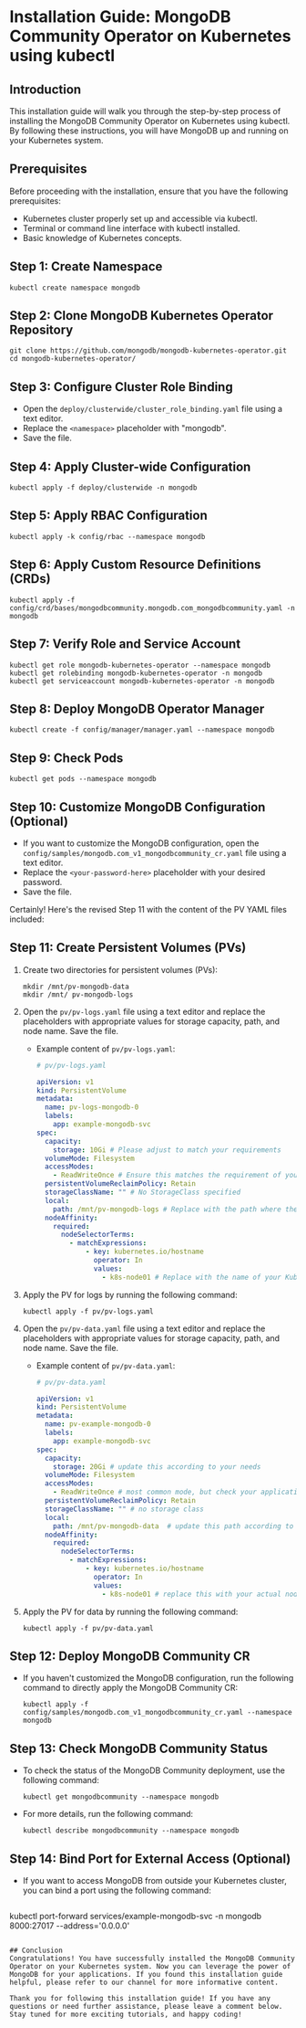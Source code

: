 # Installation Guide: MongoDB Community Operator on Kubernetes using kubectl

## Introduction
This installation guide will walk you through the step-by-step process of installing the MongoDB Community Operator on Kubernetes using kubectl. By following these instructions, you will have MongoDB up and running on your Kubernetes system.

## Prerequisites
Before proceeding with the installation, ensure that you have the following prerequisites:
- Kubernetes cluster properly set up and accessible via kubectl.
- Terminal or command line interface with kubectl installed.
- Basic knowledge of Kubernetes concepts.

## Step 1: Create Namespace
```
kubectl create namespace mongodb
```

## Step 2: Clone MongoDB Kubernetes Operator Repository
```
git clone https://github.com/mongodb/mongodb-kubernetes-operator.git
cd mongodb-kubernetes-operator/
```

## Step 3: Configure Cluster Role Binding
- Open the `deploy/clusterwide/cluster_role_binding.yaml` file using a text editor.
- Replace the `<namespace>` placeholder with "mongodb".
- Save the file.

## Step 4: Apply Cluster-wide Configuration
```
kubectl apply -f deploy/clusterwide -n mongodb
```

## Step 5: Apply RBAC Configuration
```
kubectl apply -k config/rbac --namespace mongodb
```

## Step 6: Apply Custom Resource Definitions (CRDs)
```
kubectl apply -f config/crd/bases/mongodbcommunity.mongodb.com_mongodbcommunity.yaml -n mongodb
```

## Step 7: Verify Role and Service Account
```
kubectl get role mongodb-kubernetes-operator --namespace mongodb
kubectl get rolebinding mongodb-kubernetes-operator -n mongodb
kubectl get serviceaccount mongodb-kubernetes-operator -n mongodb
```
## Step 8: Deploy MongoDB Operator Manager
```
kubectl create -f config/manager/manager.yaml --namespace mongodb
```

## Step 9: Check Pods
```
kubectl get pods --namespace mongodb
```

## Step 10: Customize MongoDB Configuration (Optional)
- If you want to customize the MongoDB configuration, open the `config/samples/mongodb.com_v1_mongodbcommunity_cr.yaml` file using a text editor.
- Replace the `<your-password-here>` placeholder with your desired password.
- Save the file.

Certainly! Here's the revised Step 11 with the content of the PV YAML files included:

## Step 11: Create Persistent Volumes (PVs)
1. Create two directories for persistent volumes (PVs):
   ```
   mkdir /mnt/pv-mongodb-data
   mkdir /mnt/ pv-mongodb-logs
   ```
2. Open the `pv/pv-logs.yaml` file using a text editor and replace the placeholders with appropriate values for storage capacity, path, and node name. Save the file.
   - Example content of `pv/pv-logs.yaml`:
     ```yaml
     # pv/pv-logs.yaml

     apiVersion: v1
     kind: PersistentVolume
     metadata:
       name: pv-logs-mongodb-0
       labels:
         app: example-mongodb-svc
     spec:
       capacity:
         storage: 10Gi # Please adjust to match your requirements
       volumeMode: Filesystem
       accessModes:
         - ReadWriteOnce # Ensure this matches the requirement of your application
       persistentVolumeReclaimPolicy: Retain
       storageClassName: "" # No StorageClass specified
       local:
         path: /mnt/pv-mongodb-logs # Replace with the path where the logs should be stored
       nodeAffinity:
         required:
           nodeSelectorTerms:
             - matchExpressions:
                 - key: kubernetes.io/hostname
                   operator: In
                   values:
                     - k8s-node01 # Replace with the name of your Kubernetes node
     ```

3. Apply the PV for logs by running the following command:
   ```
   kubectl apply -f pv/pv-logs.yaml
   ```

4. Open the `pv/pv-data.yaml` file using a text editor and replace the placeholders with appropriate values for storage capacity, path, and node name. Save the file.
   - Example content of `pv/pv-data.yaml`:
     ```yaml
     # pv/pv-data.yaml

     apiVersion: v1
     kind: PersistentVolume
     metadata:
       name: pv-example-mongodb-0
       labels:
         app: example-mongodb-svc
     spec:
       capacity:
         storage: 20Gi # update this according to your needs
       volumeMode: Filesystem
       accessModes:
         - ReadWriteOnce # most common mode, but check your application requirement
       persistentVolumeReclaimPolicy: Retain
       storageClassName: "" # no storage class
       local:
         path: /mnt/pv-mongodb-data  # update this path according to your needs
       nodeAffinity:
         required:
           nodeSelectorTerms:
             - matchExpressions:
                 - key: kubernetes.io/hostname
                   operator: In
                   values:
                     - k8s-node01 # replace this with your actual node name
     ```

5. Apply the PV for data by running the following command:
   ```
   kubectl apply -f pv/pv-data.yaml
   ```
## Step 12: Deploy MongoDB Community CR
- If you haven't customized the MongoDB configuration, run the following command to directly apply the MongoDB Community CR:
   ```
   kubectl apply -f config/samples/mongodb.com_v1_mongodbcommunity_cr.yaml --namespace mongodb
   ```

## Step 13: Check MongoDB Community Status
- To check the status of the MongoDB Community deployment, use the following command:
   ```
   kubectl get mongodbcommunity --namespace mongodb
   ```
- For more details, run the following command:
   ```
   kubectl describe mongodbcommunity --namespace mongodb
   ```

## Step 14: Bind Port for External Access (Optional)
- If you want to access MongoDB from outside your Kubernetes cluster, you can bind a port using the following command:
   ```
kubectl port-forward services/example-mongodb-svc -n mongodb 8000:27017 --address='0.0.0.0'
   ```

## Conclusion
Congratulations! You have successfully installed the MongoDB Community Operator on your Kubernetes system. Now you can leverage the power of MongoDB for your applications. If you found this installation guide helpful, please refer to our channel for more informative content.

Thank you for following this installation guide! If you have any questions or need further assistance, please leave a comment below. Stay tuned for more exciting tutorials, and happy coding!
